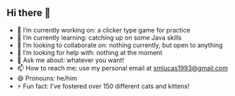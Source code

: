 ## Hi there 👋

- 🔭 I’m currently working on: a clicker type game for practice
- 🌱 I’m currently learning: catching up on some Java skills
- 👯 I’m looking to collaborate on: nothing currently, but open to anything
- 🤔 I’m looking for help with: nothing at the moment
- 💬 Ask me about: whatever you want!
- 📫 How to reach me: use my personal email at smlucas1993@gmail.com
- 😄 Pronouns: he/him
- ⚡ Fun fact: I've fostered over 150 different cats and kittens!
